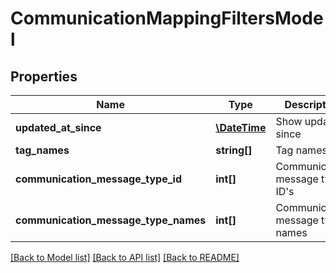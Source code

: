 # CommunicationMappingFiltersModel

## Properties
Name | Type | Description | Notes
------------ | ------------- | ------------- | -------------
**updated_at_since** | [**\DateTime**](\DateTime.md) | Show updated since | [optional] 
**tag_names** | **string[]** | Tag names | [optional] 
**communication_message_type_id** | **int[]** | Communication message type ID&#39;s | [optional] 
**communication_message_type_names** | **int[]** | Communication message type names | [optional] 

[[Back to Model list]](../README.md#documentation-for-models) [[Back to API list]](../README.md#documentation-for-api-endpoints) [[Back to README]](../README.md)


